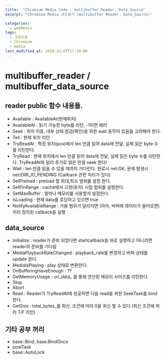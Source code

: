 ```yaml
---
title:  "Chromium Media Code - multibuffer Reader, Data_Source"
excerpt: "Chromium Media 코드읽기 (multibuffer Reader, Data_Source)"

categories:
  - webMedia
tags:
  - 크로미움
  - Chromium
  - media
last_modified_at: 2019-12-07T17:30:00
---
```


# multibuffer_reader / multibuffer_data_source
## reader public 함수 내용들.
* Available  : AvailableAt(현재위치)
* AvailableAt : 읽기 가능한 byte를 리턴, -1이면 에러
* Seek : 위치 이동, 내부 상태 점검(확인)을 위한 wait 동작이 있음을 고려해야 한다.
* Tell : 현재 위치 리턴
* TryReadAt : 특정 위치(pos)에서 len 만큼 읽어 data에 전달, 실제 읽은 byte 수를 리턴한다.
* TryRead : 현재 위치에서 len 만큼 읽어 data에 전달, 실제 읽은 byte 수를 리턴한다. TryReadAt와 달리 추가로 읽은 만큼 seek 한다!
* Wait : len 만큼 읽을 수 있을 때까지 기다린다. 완료시 net:OK, 문제 발생시 net:ERR_IO_PENDING  (Callback 관련 처리가 있다)
* SetPreload : preload 할 최대,최소 범위를 설정 한다. 
* SetPinRange : cache에서 고정(유지) 시킬 범위를 설정한다. 
* SetMaxBuffer : 얼마나 메모리를 사용할지 설정한다. 
* IsLoading : 현재 data를 로딩하고 있으면 true
* NotifyAvailableRange : 가용 범위가 달라지면 (아마, 버퍼에 데이터가 들어오면) 미리 정의된 callback을 실행
## data_source
* Initialize : reader가 준비 되었다면 startcallback을 바로 실행하고 아니라면 reader의 준비를 기다림
* MediaPlaybackRateChanged : playback_rate를 변경하고 버퍼 상태를 update  한다.
* MediaIsPlaying : play 상태로 변환한다.  
* OnBufferingHaveEnough :  ??
* GetMemoryUsage : url_data_ 를 통해 연산된 메모리 사이즈를 리턴한다.
* Stop
* Abort
* Read : Reader가 TryReadAt에 성공하면 다음 read을 위한 SeekTask를 bind 한다. 
* GetSize : total_bytes_를 회신, 조건에 따라 0을 회신 할 수 있다 (회신 조건에 따라 T/F 리턴)

## 기타 공부 꺼리
* base::Bind, base:BindOnce
* postTask
* base::AutoLock
